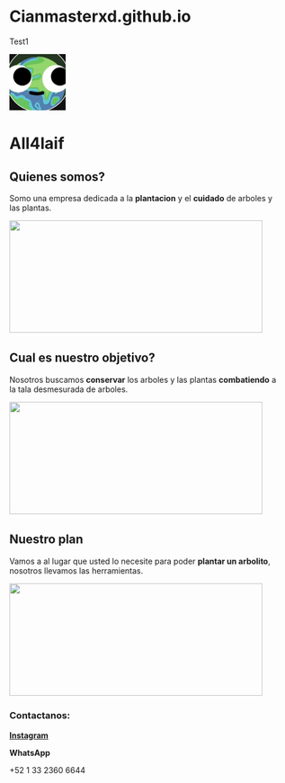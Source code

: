 # Cianmasterxd.github.io
Test1
<!DOCTYPE html>
<html lang="en">
<head>
<title>"All4laif"</title>
</head>
<body>
  <img src="All4Life.png" width="100" height="100"><h1>All4laif</h1>  
  <h2>Quienes somos?</h2>
  <p>Somo una empresa dedicada a la <b>plantacion</b> y el <b>cuidado</b> de arboles y <br> las plantas.</p>
  <img src="https://fandelagua.com/wp-content/uploads/2020/08/7-beneficios-de-plantar-un-a%CC%81rbol_Mesa-de-trabajo-1.png"width="450" height="200">
  <h2>Cual es nuestro objetivo?</h2>
  <p>Nosotros buscamos <b>conservar</b> los arboles y las plantas <b>combatiendo</b> a <br> la tala desmesurada de arboles.</p>
  <img src="https://i0.wp.com/www.diariosustentable.com/wp-content/uploads/2015/06/deforestacion.jpg?resize=1068%2C696&ssl=1"width= 450 height="200">
  <h2>Nuestro plan</h2>
  <p>Vamos a al lugar que usted lo necesite para poder <b>plantar un arbolito</b>, <br> nosotros llevamos las herramientas.</p>
  <img src="https://trucosdejardineria.com/wp-content/uploads/2019/10/planting-a-tree.png.webp" width="450" height="200">
  <h3>Contactanos:</h3>
  <a href="https://www.instagram.com/arb_4_laif/" target="_blank"><b>Instagram</b></a>
  <p><b>WhatsApp</b></p>
  <p>+52 1 33 2360 6644</p>
</body>
</html>
